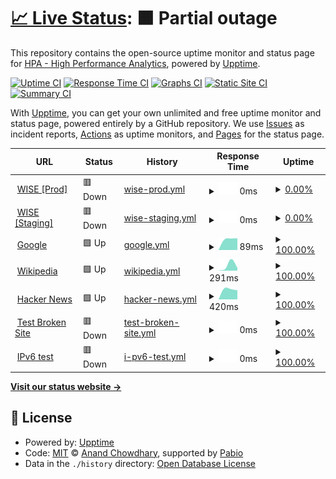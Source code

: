 # [📈 Live Status](https://status.wise.hpa.ai): <!--live status--> **🟧 Partial outage**

This repository contains the open-source uptime monitor and status page for [HPA - High Performance Analytics](https://hpa.ai), powered by [Upptime](https://github.com/upptime/upptime).

[![Uptime CI](https://github.com/high-performance-analytics/hpa-uptime/workflows/Uptime%20CI/badge.svg)](https://github.com/high-performance-analytics/hpa-uptime/actions?query=workflow%3A%22Uptime+CI%22)
[![Response Time CI](https://github.com/high-performance-analytics/hpa-uptime/workflows/Response%20Time%20CI/badge.svg)](https://github.com/high-performance-analytics/hpa-uptime/actions?query=workflow%3A%22Response+Time+CI%22)
[![Graphs CI](https://github.com/high-performance-analytics/hpa-uptime/workflows/Graphs%20CI/badge.svg)](https://github.com/high-performance-analytics/hpa-uptime/actions?query=workflow%3A%22Graphs+CI%22)
[![Static Site CI](https://github.com/high-performance-analytics/hpa-uptime/workflows/Static%20Site%20CI/badge.svg)](https://github.com/high-performance-analytics/hpa-uptime/actions?query=workflow%3A%22Static+Site+CI%22)
[![Summary CI](https://github.com/high-performance-analytics/hpa-uptime/workflows/Summary%20CI/badge.svg)](https://github.com/high-performance-analytics/hpa-uptime/actions?query=workflow%3A%22Summary+CI%22)

With [Upptime](https://upptime.js.org), you can get your own unlimited and free uptime monitor and status page, powered entirely by a GitHub repository. We use [Issues](https://github.com/high-performance-analytics/hpa-uptime/issues) as incident reports, [Actions](https://github.com/high-performance-analytics/hpa-uptime/actions) as uptime monitors, and [Pages](https://status.wise.hpa.ai) for the status page.

<!--start: status pages-->
<!-- This summary is generated by Upptime (https://github.com/upptime/upptime) -->
<!-- Do not edit this manually, your changes will be overwritten -->
<!-- prettier-ignore -->
| URL | Status | History | Response Time | Uptime |
| --- | ------ | ------- | ------------- | ------ |
| <img alt="" src="https://icons.duckduckgo.com/ip3/wise.hpa.ai.ico" height="13"> [WISE [Prod]](https://wise.hpa.ai) | 🟥 Down | [wise-prod.yml](https://github.com/high-performance-analytics/hpa-uptime/commits/HEAD/history/wise-prod.yml) | <details><summary><img alt="Response time graph" src="./graphs/wise-prod/response-time-week.png" height="20"> 0ms</summary><br><a href="https://high-performance-analytics.github.io/hpa-uptime/history/wise-prod"><img alt="Response time 0" src="https://img.shields.io/endpoint?url=https%3A%2F%2Fraw.githubusercontent.com%2Fhigh-performance-analytics%2Fhpa-uptime%2FHEAD%2Fapi%2Fwise-prod%2Fresponse-time.json"></a><br><a href="https://high-performance-analytics.github.io/hpa-uptime/history/wise-prod"><img alt="24-hour response time 0" src="https://img.shields.io/endpoint?url=https%3A%2F%2Fraw.githubusercontent.com%2Fhigh-performance-analytics%2Fhpa-uptime%2FHEAD%2Fapi%2Fwise-prod%2Fresponse-time-day.json"></a><br><a href="https://high-performance-analytics.github.io/hpa-uptime/history/wise-prod"><img alt="7-day response time 0" src="https://img.shields.io/endpoint?url=https%3A%2F%2Fraw.githubusercontent.com%2Fhigh-performance-analytics%2Fhpa-uptime%2FHEAD%2Fapi%2Fwise-prod%2Fresponse-time-week.json"></a><br><a href="https://high-performance-analytics.github.io/hpa-uptime/history/wise-prod"><img alt="30-day response time 0" src="https://img.shields.io/endpoint?url=https%3A%2F%2Fraw.githubusercontent.com%2Fhigh-performance-analytics%2Fhpa-uptime%2FHEAD%2Fapi%2Fwise-prod%2Fresponse-time-month.json"></a><br><a href="https://high-performance-analytics.github.io/hpa-uptime/history/wise-prod"><img alt="1-year response time 0" src="https://img.shields.io/endpoint?url=https%3A%2F%2Fraw.githubusercontent.com%2Fhigh-performance-analytics%2Fhpa-uptime%2FHEAD%2Fapi%2Fwise-prod%2Fresponse-time-year.json"></a></details> | <details><summary><a href="https://high-performance-analytics.github.io/hpa-uptime/history/wise-prod">0.00%</a></summary><a href="https://high-performance-analytics.github.io/hpa-uptime/history/wise-prod"><img alt="All-time uptime 0.00%" src="https://img.shields.io/endpoint?url=https%3A%2F%2Fraw.githubusercontent.com%2Fhigh-performance-analytics%2Fhpa-uptime%2FHEAD%2Fapi%2Fwise-prod%2Fuptime.json"></a><br><a href="https://high-performance-analytics.github.io/hpa-uptime/history/wise-prod"><img alt="24-hour uptime 0.00%" src="https://img.shields.io/endpoint?url=https%3A%2F%2Fraw.githubusercontent.com%2Fhigh-performance-analytics%2Fhpa-uptime%2FHEAD%2Fapi%2Fwise-prod%2Fuptime-day.json"></a><br><a href="https://high-performance-analytics.github.io/hpa-uptime/history/wise-prod"><img alt="7-day uptime 0.00%" src="https://img.shields.io/endpoint?url=https%3A%2F%2Fraw.githubusercontent.com%2Fhigh-performance-analytics%2Fhpa-uptime%2FHEAD%2Fapi%2Fwise-prod%2Fuptime-week.json"></a><br><a href="https://high-performance-analytics.github.io/hpa-uptime/history/wise-prod"><img alt="30-day uptime 0.00%" src="https://img.shields.io/endpoint?url=https%3A%2F%2Fraw.githubusercontent.com%2Fhigh-performance-analytics%2Fhpa-uptime%2FHEAD%2Fapi%2Fwise-prod%2Fuptime-month.json"></a><br><a href="https://high-performance-analytics.github.io/hpa-uptime/history/wise-prod"><img alt="1-year uptime 0.00%" src="https://img.shields.io/endpoint?url=https%3A%2F%2Fraw.githubusercontent.com%2Fhigh-performance-analytics%2Fhpa-uptime%2FHEAD%2Fapi%2Fwise-prod%2Fuptime-year.json"></a></details>
| <img alt="" src="https://icons.duckduckgo.com/ip3/wise-dev.hpa.ai.ico" height="13"> [WISE [Staging]](https://wise-dev.hpa.ai) | 🟥 Down | [wise-staging.yml](https://github.com/high-performance-analytics/hpa-uptime/commits/HEAD/history/wise-staging.yml) | <details><summary><img alt="Response time graph" src="./graphs/wise-staging/response-time-week.png" height="20"> 0ms</summary><br><a href="https://high-performance-analytics.github.io/hpa-uptime/history/wise-staging"><img alt="Response time 0" src="https://img.shields.io/endpoint?url=https%3A%2F%2Fraw.githubusercontent.com%2Fhigh-performance-analytics%2Fhpa-uptime%2FHEAD%2Fapi%2Fwise-staging%2Fresponse-time.json"></a><br><a href="https://high-performance-analytics.github.io/hpa-uptime/history/wise-staging"><img alt="24-hour response time 0" src="https://img.shields.io/endpoint?url=https%3A%2F%2Fraw.githubusercontent.com%2Fhigh-performance-analytics%2Fhpa-uptime%2FHEAD%2Fapi%2Fwise-staging%2Fresponse-time-day.json"></a><br><a href="https://high-performance-analytics.github.io/hpa-uptime/history/wise-staging"><img alt="7-day response time 0" src="https://img.shields.io/endpoint?url=https%3A%2F%2Fraw.githubusercontent.com%2Fhigh-performance-analytics%2Fhpa-uptime%2FHEAD%2Fapi%2Fwise-staging%2Fresponse-time-week.json"></a><br><a href="https://high-performance-analytics.github.io/hpa-uptime/history/wise-staging"><img alt="30-day response time 0" src="https://img.shields.io/endpoint?url=https%3A%2F%2Fraw.githubusercontent.com%2Fhigh-performance-analytics%2Fhpa-uptime%2FHEAD%2Fapi%2Fwise-staging%2Fresponse-time-month.json"></a><br><a href="https://high-performance-analytics.github.io/hpa-uptime/history/wise-staging"><img alt="1-year response time 0" src="https://img.shields.io/endpoint?url=https%3A%2F%2Fraw.githubusercontent.com%2Fhigh-performance-analytics%2Fhpa-uptime%2FHEAD%2Fapi%2Fwise-staging%2Fresponse-time-year.json"></a></details> | <details><summary><a href="https://high-performance-analytics.github.io/hpa-uptime/history/wise-staging">0.00%</a></summary><a href="https://high-performance-analytics.github.io/hpa-uptime/history/wise-staging"><img alt="All-time uptime 0.00%" src="https://img.shields.io/endpoint?url=https%3A%2F%2Fraw.githubusercontent.com%2Fhigh-performance-analytics%2Fhpa-uptime%2FHEAD%2Fapi%2Fwise-staging%2Fuptime.json"></a><br><a href="https://high-performance-analytics.github.io/hpa-uptime/history/wise-staging"><img alt="24-hour uptime 0.00%" src="https://img.shields.io/endpoint?url=https%3A%2F%2Fraw.githubusercontent.com%2Fhigh-performance-analytics%2Fhpa-uptime%2FHEAD%2Fapi%2Fwise-staging%2Fuptime-day.json"></a><br><a href="https://high-performance-analytics.github.io/hpa-uptime/history/wise-staging"><img alt="7-day uptime 0.00%" src="https://img.shields.io/endpoint?url=https%3A%2F%2Fraw.githubusercontent.com%2Fhigh-performance-analytics%2Fhpa-uptime%2FHEAD%2Fapi%2Fwise-staging%2Fuptime-week.json"></a><br><a href="https://high-performance-analytics.github.io/hpa-uptime/history/wise-staging"><img alt="30-day uptime 0.00%" src="https://img.shields.io/endpoint?url=https%3A%2F%2Fraw.githubusercontent.com%2Fhigh-performance-analytics%2Fhpa-uptime%2FHEAD%2Fapi%2Fwise-staging%2Fuptime-month.json"></a><br><a href="https://high-performance-analytics.github.io/hpa-uptime/history/wise-staging"><img alt="1-year uptime 0.00%" src="https://img.shields.io/endpoint?url=https%3A%2F%2Fraw.githubusercontent.com%2Fhigh-performance-analytics%2Fhpa-uptime%2FHEAD%2Fapi%2Fwise-staging%2Fuptime-year.json"></a></details>
| <img alt="" src="https://icons.duckduckgo.com/ip3/www.google.com.ico" height="13"> [Google](https://www.google.com) | 🟩 Up | [google.yml](https://github.com/high-performance-analytics/hpa-uptime/commits/HEAD/history/google.yml) | <details><summary><img alt="Response time graph" src="./graphs/google/response-time-week.png" height="20"> 89ms</summary><br><a href="https://high-performance-analytics.github.io/hpa-uptime/history/google"><img alt="Response time 89" src="https://img.shields.io/endpoint?url=https%3A%2F%2Fraw.githubusercontent.com%2Fhigh-performance-analytics%2Fhpa-uptime%2FHEAD%2Fapi%2Fgoogle%2Fresponse-time.json"></a><br><a href="https://high-performance-analytics.github.io/hpa-uptime/history/google"><img alt="24-hour response time 89" src="https://img.shields.io/endpoint?url=https%3A%2F%2Fraw.githubusercontent.com%2Fhigh-performance-analytics%2Fhpa-uptime%2FHEAD%2Fapi%2Fgoogle%2Fresponse-time-day.json"></a><br><a href="https://high-performance-analytics.github.io/hpa-uptime/history/google"><img alt="7-day response time 89" src="https://img.shields.io/endpoint?url=https%3A%2F%2Fraw.githubusercontent.com%2Fhigh-performance-analytics%2Fhpa-uptime%2FHEAD%2Fapi%2Fgoogle%2Fresponse-time-week.json"></a><br><a href="https://high-performance-analytics.github.io/hpa-uptime/history/google"><img alt="30-day response time 89" src="https://img.shields.io/endpoint?url=https%3A%2F%2Fraw.githubusercontent.com%2Fhigh-performance-analytics%2Fhpa-uptime%2FHEAD%2Fapi%2Fgoogle%2Fresponse-time-month.json"></a><br><a href="https://high-performance-analytics.github.io/hpa-uptime/history/google"><img alt="1-year response time 89" src="https://img.shields.io/endpoint?url=https%3A%2F%2Fraw.githubusercontent.com%2Fhigh-performance-analytics%2Fhpa-uptime%2FHEAD%2Fapi%2Fgoogle%2Fresponse-time-year.json"></a></details> | <details><summary><a href="https://high-performance-analytics.github.io/hpa-uptime/history/google">100.00%</a></summary><a href="https://high-performance-analytics.github.io/hpa-uptime/history/google"><img alt="All-time uptime 100.00%" src="https://img.shields.io/endpoint?url=https%3A%2F%2Fraw.githubusercontent.com%2Fhigh-performance-analytics%2Fhpa-uptime%2FHEAD%2Fapi%2Fgoogle%2Fuptime.json"></a><br><a href="https://high-performance-analytics.github.io/hpa-uptime/history/google"><img alt="24-hour uptime 100.00%" src="https://img.shields.io/endpoint?url=https%3A%2F%2Fraw.githubusercontent.com%2Fhigh-performance-analytics%2Fhpa-uptime%2FHEAD%2Fapi%2Fgoogle%2Fuptime-day.json"></a><br><a href="https://high-performance-analytics.github.io/hpa-uptime/history/google"><img alt="7-day uptime 100.00%" src="https://img.shields.io/endpoint?url=https%3A%2F%2Fraw.githubusercontent.com%2Fhigh-performance-analytics%2Fhpa-uptime%2FHEAD%2Fapi%2Fgoogle%2Fuptime-week.json"></a><br><a href="https://high-performance-analytics.github.io/hpa-uptime/history/google"><img alt="30-day uptime 100.00%" src="https://img.shields.io/endpoint?url=https%3A%2F%2Fraw.githubusercontent.com%2Fhigh-performance-analytics%2Fhpa-uptime%2FHEAD%2Fapi%2Fgoogle%2Fuptime-month.json"></a><br><a href="https://high-performance-analytics.github.io/hpa-uptime/history/google"><img alt="1-year uptime 100.00%" src="https://img.shields.io/endpoint?url=https%3A%2F%2Fraw.githubusercontent.com%2Fhigh-performance-analytics%2Fhpa-uptime%2FHEAD%2Fapi%2Fgoogle%2Fuptime-year.json"></a></details>
| <img alt="" src="https://icons.duckduckgo.com/ip3/en.wikipedia.org.ico" height="13"> [Wikipedia](https://en.wikipedia.org) | 🟩 Up | [wikipedia.yml](https://github.com/high-performance-analytics/hpa-uptime/commits/HEAD/history/wikipedia.yml) | <details><summary><img alt="Response time graph" src="./graphs/wikipedia/response-time-week.png" height="20"> 291ms</summary><br><a href="https://high-performance-analytics.github.io/hpa-uptime/history/wikipedia"><img alt="Response time 291" src="https://img.shields.io/endpoint?url=https%3A%2F%2Fraw.githubusercontent.com%2Fhigh-performance-analytics%2Fhpa-uptime%2FHEAD%2Fapi%2Fwikipedia%2Fresponse-time.json"></a><br><a href="https://high-performance-analytics.github.io/hpa-uptime/history/wikipedia"><img alt="24-hour response time 291" src="https://img.shields.io/endpoint?url=https%3A%2F%2Fraw.githubusercontent.com%2Fhigh-performance-analytics%2Fhpa-uptime%2FHEAD%2Fapi%2Fwikipedia%2Fresponse-time-day.json"></a><br><a href="https://high-performance-analytics.github.io/hpa-uptime/history/wikipedia"><img alt="7-day response time 291" src="https://img.shields.io/endpoint?url=https%3A%2F%2Fraw.githubusercontent.com%2Fhigh-performance-analytics%2Fhpa-uptime%2FHEAD%2Fapi%2Fwikipedia%2Fresponse-time-week.json"></a><br><a href="https://high-performance-analytics.github.io/hpa-uptime/history/wikipedia"><img alt="30-day response time 291" src="https://img.shields.io/endpoint?url=https%3A%2F%2Fraw.githubusercontent.com%2Fhigh-performance-analytics%2Fhpa-uptime%2FHEAD%2Fapi%2Fwikipedia%2Fresponse-time-month.json"></a><br><a href="https://high-performance-analytics.github.io/hpa-uptime/history/wikipedia"><img alt="1-year response time 291" src="https://img.shields.io/endpoint?url=https%3A%2F%2Fraw.githubusercontent.com%2Fhigh-performance-analytics%2Fhpa-uptime%2FHEAD%2Fapi%2Fwikipedia%2Fresponse-time-year.json"></a></details> | <details><summary><a href="https://high-performance-analytics.github.io/hpa-uptime/history/wikipedia">100.00%</a></summary><a href="https://high-performance-analytics.github.io/hpa-uptime/history/wikipedia"><img alt="All-time uptime 100.00%" src="https://img.shields.io/endpoint?url=https%3A%2F%2Fraw.githubusercontent.com%2Fhigh-performance-analytics%2Fhpa-uptime%2FHEAD%2Fapi%2Fwikipedia%2Fuptime.json"></a><br><a href="https://high-performance-analytics.github.io/hpa-uptime/history/wikipedia"><img alt="24-hour uptime 100.00%" src="https://img.shields.io/endpoint?url=https%3A%2F%2Fraw.githubusercontent.com%2Fhigh-performance-analytics%2Fhpa-uptime%2FHEAD%2Fapi%2Fwikipedia%2Fuptime-day.json"></a><br><a href="https://high-performance-analytics.github.io/hpa-uptime/history/wikipedia"><img alt="7-day uptime 100.00%" src="https://img.shields.io/endpoint?url=https%3A%2F%2Fraw.githubusercontent.com%2Fhigh-performance-analytics%2Fhpa-uptime%2FHEAD%2Fapi%2Fwikipedia%2Fuptime-week.json"></a><br><a href="https://high-performance-analytics.github.io/hpa-uptime/history/wikipedia"><img alt="30-day uptime 100.00%" src="https://img.shields.io/endpoint?url=https%3A%2F%2Fraw.githubusercontent.com%2Fhigh-performance-analytics%2Fhpa-uptime%2FHEAD%2Fapi%2Fwikipedia%2Fuptime-month.json"></a><br><a href="https://high-performance-analytics.github.io/hpa-uptime/history/wikipedia"><img alt="1-year uptime 100.00%" src="https://img.shields.io/endpoint?url=https%3A%2F%2Fraw.githubusercontent.com%2Fhigh-performance-analytics%2Fhpa-uptime%2FHEAD%2Fapi%2Fwikipedia%2Fuptime-year.json"></a></details>
| <img alt="" src="https://icons.duckduckgo.com/ip3/news.ycombinator.com.ico" height="13"> [Hacker News](https://news.ycombinator.com) | 🟩 Up | [hacker-news.yml](https://github.com/high-performance-analytics/hpa-uptime/commits/HEAD/history/hacker-news.yml) | <details><summary><img alt="Response time graph" src="./graphs/hacker-news/response-time-week.png" height="20"> 420ms</summary><br><a href="https://high-performance-analytics.github.io/hpa-uptime/history/hacker-news"><img alt="Response time 420" src="https://img.shields.io/endpoint?url=https%3A%2F%2Fraw.githubusercontent.com%2Fhigh-performance-analytics%2Fhpa-uptime%2FHEAD%2Fapi%2Fhacker-news%2Fresponse-time.json"></a><br><a href="https://high-performance-analytics.github.io/hpa-uptime/history/hacker-news"><img alt="24-hour response time 420" src="https://img.shields.io/endpoint?url=https%3A%2F%2Fraw.githubusercontent.com%2Fhigh-performance-analytics%2Fhpa-uptime%2FHEAD%2Fapi%2Fhacker-news%2Fresponse-time-day.json"></a><br><a href="https://high-performance-analytics.github.io/hpa-uptime/history/hacker-news"><img alt="7-day response time 420" src="https://img.shields.io/endpoint?url=https%3A%2F%2Fraw.githubusercontent.com%2Fhigh-performance-analytics%2Fhpa-uptime%2FHEAD%2Fapi%2Fhacker-news%2Fresponse-time-week.json"></a><br><a href="https://high-performance-analytics.github.io/hpa-uptime/history/hacker-news"><img alt="30-day response time 420" src="https://img.shields.io/endpoint?url=https%3A%2F%2Fraw.githubusercontent.com%2Fhigh-performance-analytics%2Fhpa-uptime%2FHEAD%2Fapi%2Fhacker-news%2Fresponse-time-month.json"></a><br><a href="https://high-performance-analytics.github.io/hpa-uptime/history/hacker-news"><img alt="1-year response time 420" src="https://img.shields.io/endpoint?url=https%3A%2F%2Fraw.githubusercontent.com%2Fhigh-performance-analytics%2Fhpa-uptime%2FHEAD%2Fapi%2Fhacker-news%2Fresponse-time-year.json"></a></details> | <details><summary><a href="https://high-performance-analytics.github.io/hpa-uptime/history/hacker-news">100.00%</a></summary><a href="https://high-performance-analytics.github.io/hpa-uptime/history/hacker-news"><img alt="All-time uptime 100.00%" src="https://img.shields.io/endpoint?url=https%3A%2F%2Fraw.githubusercontent.com%2Fhigh-performance-analytics%2Fhpa-uptime%2FHEAD%2Fapi%2Fhacker-news%2Fuptime.json"></a><br><a href="https://high-performance-analytics.github.io/hpa-uptime/history/hacker-news"><img alt="24-hour uptime 100.00%" src="https://img.shields.io/endpoint?url=https%3A%2F%2Fraw.githubusercontent.com%2Fhigh-performance-analytics%2Fhpa-uptime%2FHEAD%2Fapi%2Fhacker-news%2Fuptime-day.json"></a><br><a href="https://high-performance-analytics.github.io/hpa-uptime/history/hacker-news"><img alt="7-day uptime 100.00%" src="https://img.shields.io/endpoint?url=https%3A%2F%2Fraw.githubusercontent.com%2Fhigh-performance-analytics%2Fhpa-uptime%2FHEAD%2Fapi%2Fhacker-news%2Fuptime-week.json"></a><br><a href="https://high-performance-analytics.github.io/hpa-uptime/history/hacker-news"><img alt="30-day uptime 100.00%" src="https://img.shields.io/endpoint?url=https%3A%2F%2Fraw.githubusercontent.com%2Fhigh-performance-analytics%2Fhpa-uptime%2FHEAD%2Fapi%2Fhacker-news%2Fuptime-month.json"></a><br><a href="https://high-performance-analytics.github.io/hpa-uptime/history/hacker-news"><img alt="1-year uptime 100.00%" src="https://img.shields.io/endpoint?url=https%3A%2F%2Fraw.githubusercontent.com%2Fhigh-performance-analytics%2Fhpa-uptime%2FHEAD%2Fapi%2Fhacker-news%2Fuptime-year.json"></a></details>
| <img alt="" src="https://icons.duckduckgo.com/ip3/thissitedoesnotexist.koj.co.ico" height="13"> [Test Broken Site](https://thissitedoesnotexist.koj.co) | 🟥 Down | [test-broken-site.yml](https://github.com/high-performance-analytics/hpa-uptime/commits/HEAD/history/test-broken-site.yml) | <details><summary><img alt="Response time graph" src="./graphs/test-broken-site/response-time-week.png" height="20"> 0ms</summary><br><a href="https://high-performance-analytics.github.io/hpa-uptime/history/test-broken-site"><img alt="Response time 0" src="https://img.shields.io/endpoint?url=https%3A%2F%2Fraw.githubusercontent.com%2Fhigh-performance-analytics%2Fhpa-uptime%2FHEAD%2Fapi%2Ftest-broken-site%2Fresponse-time.json"></a><br><a href="https://high-performance-analytics.github.io/hpa-uptime/history/test-broken-site"><img alt="24-hour response time 0" src="https://img.shields.io/endpoint?url=https%3A%2F%2Fraw.githubusercontent.com%2Fhigh-performance-analytics%2Fhpa-uptime%2FHEAD%2Fapi%2Ftest-broken-site%2Fresponse-time-day.json"></a><br><a href="https://high-performance-analytics.github.io/hpa-uptime/history/test-broken-site"><img alt="7-day response time 0" src="https://img.shields.io/endpoint?url=https%3A%2F%2Fraw.githubusercontent.com%2Fhigh-performance-analytics%2Fhpa-uptime%2FHEAD%2Fapi%2Ftest-broken-site%2Fresponse-time-week.json"></a><br><a href="https://high-performance-analytics.github.io/hpa-uptime/history/test-broken-site"><img alt="30-day response time 0" src="https://img.shields.io/endpoint?url=https%3A%2F%2Fraw.githubusercontent.com%2Fhigh-performance-analytics%2Fhpa-uptime%2FHEAD%2Fapi%2Ftest-broken-site%2Fresponse-time-month.json"></a><br><a href="https://high-performance-analytics.github.io/hpa-uptime/history/test-broken-site"><img alt="1-year response time 0" src="https://img.shields.io/endpoint?url=https%3A%2F%2Fraw.githubusercontent.com%2Fhigh-performance-analytics%2Fhpa-uptime%2FHEAD%2Fapi%2Ftest-broken-site%2Fresponse-time-year.json"></a></details> | <details><summary><a href="https://high-performance-analytics.github.io/hpa-uptime/history/test-broken-site">100.00%</a></summary><a href="https://high-performance-analytics.github.io/hpa-uptime/history/test-broken-site"><img alt="All-time uptime 100.00%" src="https://img.shields.io/endpoint?url=https%3A%2F%2Fraw.githubusercontent.com%2Fhigh-performance-analytics%2Fhpa-uptime%2FHEAD%2Fapi%2Ftest-broken-site%2Fuptime.json"></a><br><a href="https://high-performance-analytics.github.io/hpa-uptime/history/test-broken-site"><img alt="24-hour uptime 100.00%" src="https://img.shields.io/endpoint?url=https%3A%2F%2Fraw.githubusercontent.com%2Fhigh-performance-analytics%2Fhpa-uptime%2FHEAD%2Fapi%2Ftest-broken-site%2Fuptime-day.json"></a><br><a href="https://high-performance-analytics.github.io/hpa-uptime/history/test-broken-site"><img alt="7-day uptime 100.00%" src="https://img.shields.io/endpoint?url=https%3A%2F%2Fraw.githubusercontent.com%2Fhigh-performance-analytics%2Fhpa-uptime%2FHEAD%2Fapi%2Ftest-broken-site%2Fuptime-week.json"></a><br><a href="https://high-performance-analytics.github.io/hpa-uptime/history/test-broken-site"><img alt="30-day uptime 100.00%" src="https://img.shields.io/endpoint?url=https%3A%2F%2Fraw.githubusercontent.com%2Fhigh-performance-analytics%2Fhpa-uptime%2FHEAD%2Fapi%2Ftest-broken-site%2Fuptime-month.json"></a><br><a href="https://high-performance-analytics.github.io/hpa-uptime/history/test-broken-site"><img alt="1-year uptime 100.00%" src="https://img.shields.io/endpoint?url=https%3A%2F%2Fraw.githubusercontent.com%2Fhigh-performance-analytics%2Fhpa-uptime%2FHEAD%2Fapi%2Ftest-broken-site%2Fuptime-year.json"></a></details>
| <img alt="" src="https://icons.duckduckgo.com/ip3/null.ico" height="13"> [IPv6 test](forwardemail.net) | 🟥 Down | [i-pv6-test.yml](https://github.com/high-performance-analytics/hpa-uptime/commits/HEAD/history/i-pv6-test.yml) | <details><summary><img alt="Response time graph" src="./graphs/i-pv6-test/response-time-week.png" height="20"> 0ms</summary><br><a href="https://high-performance-analytics.github.io/hpa-uptime/history/i-pv6-test"><img alt="Response time 0" src="https://img.shields.io/endpoint?url=https%3A%2F%2Fraw.githubusercontent.com%2Fhigh-performance-analytics%2Fhpa-uptime%2FHEAD%2Fapi%2Fi-pv6-test%2Fresponse-time.json"></a><br><a href="https://high-performance-analytics.github.io/hpa-uptime/history/i-pv6-test"><img alt="24-hour response time 0" src="https://img.shields.io/endpoint?url=https%3A%2F%2Fraw.githubusercontent.com%2Fhigh-performance-analytics%2Fhpa-uptime%2FHEAD%2Fapi%2Fi-pv6-test%2Fresponse-time-day.json"></a><br><a href="https://high-performance-analytics.github.io/hpa-uptime/history/i-pv6-test"><img alt="7-day response time 0" src="https://img.shields.io/endpoint?url=https%3A%2F%2Fraw.githubusercontent.com%2Fhigh-performance-analytics%2Fhpa-uptime%2FHEAD%2Fapi%2Fi-pv6-test%2Fresponse-time-week.json"></a><br><a href="https://high-performance-analytics.github.io/hpa-uptime/history/i-pv6-test"><img alt="30-day response time 0" src="https://img.shields.io/endpoint?url=https%3A%2F%2Fraw.githubusercontent.com%2Fhigh-performance-analytics%2Fhpa-uptime%2FHEAD%2Fapi%2Fi-pv6-test%2Fresponse-time-month.json"></a><br><a href="https://high-performance-analytics.github.io/hpa-uptime/history/i-pv6-test"><img alt="1-year response time 0" src="https://img.shields.io/endpoint?url=https%3A%2F%2Fraw.githubusercontent.com%2Fhigh-performance-analytics%2Fhpa-uptime%2FHEAD%2Fapi%2Fi-pv6-test%2Fresponse-time-year.json"></a></details> | <details><summary><a href="https://high-performance-analytics.github.io/hpa-uptime/history/i-pv6-test">100.00%</a></summary><a href="https://high-performance-analytics.github.io/hpa-uptime/history/i-pv6-test"><img alt="All-time uptime 100.00%" src="https://img.shields.io/endpoint?url=https%3A%2F%2Fraw.githubusercontent.com%2Fhigh-performance-analytics%2Fhpa-uptime%2FHEAD%2Fapi%2Fi-pv6-test%2Fuptime.json"></a><br><a href="https://high-performance-analytics.github.io/hpa-uptime/history/i-pv6-test"><img alt="24-hour uptime 100.00%" src="https://img.shields.io/endpoint?url=https%3A%2F%2Fraw.githubusercontent.com%2Fhigh-performance-analytics%2Fhpa-uptime%2FHEAD%2Fapi%2Fi-pv6-test%2Fuptime-day.json"></a><br><a href="https://high-performance-analytics.github.io/hpa-uptime/history/i-pv6-test"><img alt="7-day uptime 100.00%" src="https://img.shields.io/endpoint?url=https%3A%2F%2Fraw.githubusercontent.com%2Fhigh-performance-analytics%2Fhpa-uptime%2FHEAD%2Fapi%2Fi-pv6-test%2Fuptime-week.json"></a><br><a href="https://high-performance-analytics.github.io/hpa-uptime/history/i-pv6-test"><img alt="30-day uptime 100.00%" src="https://img.shields.io/endpoint?url=https%3A%2F%2Fraw.githubusercontent.com%2Fhigh-performance-analytics%2Fhpa-uptime%2FHEAD%2Fapi%2Fi-pv6-test%2Fuptime-month.json"></a><br><a href="https://high-performance-analytics.github.io/hpa-uptime/history/i-pv6-test"><img alt="1-year uptime 100.00%" src="https://img.shields.io/endpoint?url=https%3A%2F%2Fraw.githubusercontent.com%2Fhigh-performance-analytics%2Fhpa-uptime%2FHEAD%2Fapi%2Fi-pv6-test%2Fuptime-year.json"></a></details>

<!--end: status pages-->

[**Visit our status website →**](https://status.wise.hpa.ai)

## 📄 License

- Powered by: [Upptime](https://github.com/upptime/upptime)
- Code: [MIT](./LICENSE) © [Anand Chowdhary](https://anandchowdhary.com), supported by [Pabio](https://pabio.com)
- Data in the `./history` directory: [Open Database License](https://opendatacommons.org/licenses/odbl/1-0/)
